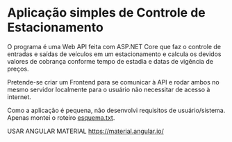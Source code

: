 # Aplicação simples de Controle de Estacionamento

O programa é uma Web API feita com ASP.NET Core que faz o controle de entradas e saídas de veículos em um estacionamento e calcula os devidos valores de cobrança conforme tempo de estadia e datas de vigência de preços.

Pretende-se criar um Frontend para se comunicar à API e rodar ambos no mesmo servidor localmente para o usuário não necessitar de acesso à internet.

Como a aplicação é pequena, não desenvolvi requisitos de usuário/sistema. Apenas montei o roteiro [esquema.txt](Estacionamento/esquema.txt).

USAR ANGULAR MATERIAL
https://material.angular.io/